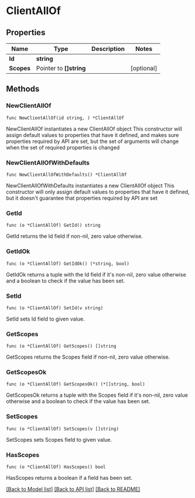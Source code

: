 # ClientAllOf

## Properties

Name | Type | Description | Notes
------------ | ------------- | ------------- | -------------
**Id** | **string** |  | 
**Scopes** | Pointer to **[]string** |  | [optional] 

## Methods

### NewClientAllOf

`func NewClientAllOf(id string, ) *ClientAllOf`

NewClientAllOf instantiates a new ClientAllOf object
This constructor will assign default values to properties that have it defined,
and makes sure properties required by API are set, but the set of arguments
will change when the set of required properties is changed

### NewClientAllOfWithDefaults

`func NewClientAllOfWithDefaults() *ClientAllOf`

NewClientAllOfWithDefaults instantiates a new ClientAllOf object
This constructor will only assign default values to properties that have it defined,
but it doesn't guarantee that properties required by API are set

### GetId

`func (o *ClientAllOf) GetId() string`

GetId returns the Id field if non-nil, zero value otherwise.

### GetIdOk

`func (o *ClientAllOf) GetIdOk() (*string, bool)`

GetIdOk returns a tuple with the Id field if it's non-nil, zero value otherwise
and a boolean to check if the value has been set.

### SetId

`func (o *ClientAllOf) SetId(v string)`

SetId sets Id field to given value.


### GetScopes

`func (o *ClientAllOf) GetScopes() []string`

GetScopes returns the Scopes field if non-nil, zero value otherwise.

### GetScopesOk

`func (o *ClientAllOf) GetScopesOk() (*[]string, bool)`

GetScopesOk returns a tuple with the Scopes field if it's non-nil, zero value otherwise
and a boolean to check if the value has been set.

### SetScopes

`func (o *ClientAllOf) SetScopes(v []string)`

SetScopes sets Scopes field to given value.

### HasScopes

`func (o *ClientAllOf) HasScopes() bool`

HasScopes returns a boolean if a field has been set.


[[Back to Model list]](../README.md#documentation-for-models) [[Back to API list]](../README.md#documentation-for-api-endpoints) [[Back to README]](../README.md)


